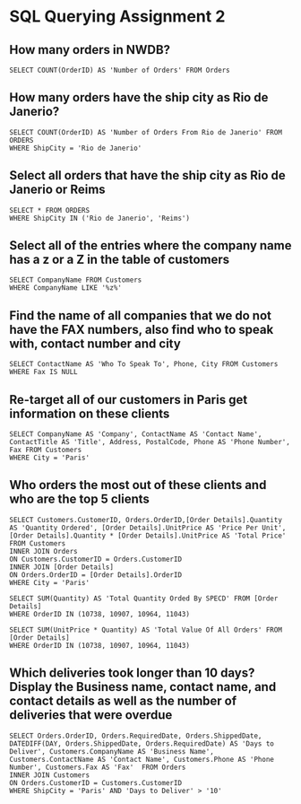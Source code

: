 # SQL Querying Assignment 2

## How many orders in NWDB?
```
SELECT COUNT(OrderID) AS 'Number of Orders' FROM Orders
```
## How many orders have the ship city as Rio de Janerio?
```
SELECT COUNT(OrderID) AS 'Number of Orders From Rio de Janerio' FROM ORDERS
WHERE ShipCity = 'Rio de Janerio'
```
## Select all orders that have the ship city as Rio de Janerio or Reims
```
SELECT * FROM ORDERS
WHERE ShipCity IN ('Rio de Janerio', 'Reims')
```
## Select all of the entries where the company name has a z or a Z in the table of customers
```
SELECT CompanyName FROM Customers
WHERE CompanyName LIKE '%z%'
```
## Find the name of all companies that we do not have the FAX numbers, also find who to speak with, contact number and city
```
SELECT ContactName AS 'Who To Speak To', Phone, City FROM Customers
WHERE Fax IS NULL
```
## Re-target all of our customers in Paris get information on these clients
```
SELECT CompanyName AS 'Company', ContactName AS 'Contact Name', ContactTitle AS 'Title', Address, PostalCode, Phone AS 'Phone Number', Fax FROM Customers
WHERE City = 'Paris'
```
## Who orders the most out of these clients and who are the top 5 clients
```
SELECT Customers.CustomerID, Orders.OrderID,[Order Details].Quantity AS 'Quantity Ordered', [Order Details].UnitPrice AS 'Price Per Unit', [Order Details].Quantity * [Order Details].UnitPrice AS 'Total Price' FROM Customers 
INNER JOIN Orders
ON Customers.CustomerID = Orders.CustomerID
INNER JOIN [Order Details]
ON Orders.OrderID = [Order Details].OrderID
WHERE City = 'Paris'

SELECT SUM(Quantity) AS 'Total Quantity Orded By SPECD' FROM [Order Details]
WHERE OrderID IN (10738, 10907, 10964, 11043)

SELECT SUM(UnitPrice * Quantity) AS 'Total Value Of All Orders' FROM [Order Details]
WHERE OrderID IN (10738, 10907, 10964, 11043)
```
## Which deliveries took longer than 10 days? Display the Business name, contact name, and contact details as well as the number of deliveries that were overdue
```
SELECT Orders.OrderID, Orders.RequiredDate, Orders.ShippedDate, DATEDIFF(DAY, Orders.ShippedDate, Orders.RequiredDate) AS 'Days to Deliver', Customers.CompanyName AS 'Business Name', Customers.ContactName AS 'Contact Name', Customers.Phone AS 'Phone Number', Customers.Fax AS 'Fax'  FROM Orders
INNER JOIN Customers
ON Orders.CustomerID = Customers.CustomerID
WHERE ShipCity = 'Paris' AND 'Days to Deliver' > '10'
```
